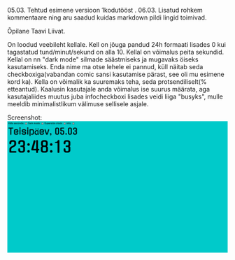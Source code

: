 05.03. Tehtud esimene versioon 1kodutööst .
06.03. Lisatud rohkem kommentaare ning aru saadud kuidas markdown pildi lingid toimivad.

Õpilane Taavi Liivat.

On loodud veebileht kellale. Kell on jõuga pandud 24h formaati lisades 0 kui tagastatud tund/minut/sekund on alla 10.
Kellal on võimalus peita sekundid.
Kellal on nn "dark mode" silmade säästmiseks ja mugavaks öiseks kasutamiseks.
Enda nime ma otse lehele ei pannud, küll näitab seda checkboxiga(vabandan comic sansi kasutamise pärast, see oli mu esimene kord ka).
Kella on võimalik ka suuremaks teha, seda protsendiliselt(% etteantud). Kaalusin kasutajale anda võimalus ise suurus määrata, aga kasutajaliides
muutus juba infocheckboxi lisades veidi liiga "busyks", mulle meeldib minimalistlikum välimuse sellisele asjale. 


Screenshot:
![Pilt kodusest tööst](1kod_TL.png?raw=true "Pilt kellast")